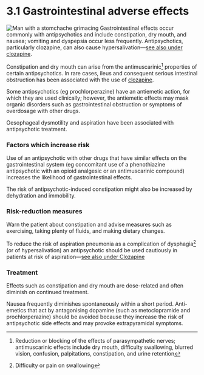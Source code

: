 3.1 Gastrointestinal adverse effects
====================================

![Man with a stomchache grimacing]([!--$ssWeblayoutUrl('groups/comms-ic/documents/websiteresources/con146683.jpg')--]) Gastrointestinal effects occur commonly with antipsychotics and include constipation, dry mouth, and nausea; vomiting and dyspepsia occur less frequently. Antipsychotics, particularly clozapine, can also cause hypersalivation—[see also under clozapine](CON155606_37.html).

 Constipation and dry mouth can arise from the antimuscarinic[^1] properties of certain antipsychotics. In rare cases, ileus and consequent serious intestinal obstruction has been associated with the use of [clozapine]([!--$HttpRelativeWebRoot--]groups/pl-p/documents/publication/con2023235.pdf).

 Some antipsychotics (eg prochlorperazine) have an antiemetic action, for which they are used clinically; however, the antiemetic effects may mask organic disorders such as gastrointestinal obstruction or symptoms of overdosage with other drugs.

 Oesophageal dysmotility and aspiration have been associated with antipsychotic treatment.

 ### Factors which increase risk

 Use of an antipsychotic with other drugs that have similar effects on the gastrointestinal system (eg concomitant use of a phenothiazine antipsychotic with an opioid analgesic or an antimuscarinic compound) increases the likelihood of gastrointestinal effects.

 The risk of antipsychotic-induced constipation might also be increased by dehydration and immobility.

 ### Risk-reduction measures

 Warn the patient about constipation and advise measures such as exercising, taking plenty of fluids, and making dietary changes.

 To reduce the risk of aspiration pneumonia as a complication of dysphagia[^2] (or of hypersalivation) an antipsychotic should be used cautiously in patients at risk of aspiration—[see also under Clozapine](CON155606_37.html)

 ### Treatment

 Effects such as constipation and dry mouth are dose-related and often diminish on continued treatment.

 Nausea frequently diminishes spontaneously within a short period. Anti-emetics that act by antagonising dopamine (such as metoclopramide and prochlorperazine) should be avoided because they increase the risk of antipsychotic side effects and may provoke extrapyramidal symptoms.



[^1]: Reduction or blocking of the effects of parasympathetic nerves; antimuscarinic effects include dry mouth, difficulty swallowing, blurred vision, confusion, palpitations, constipation, and urine retention


[^2]: Difficulty or pain on swallowing
